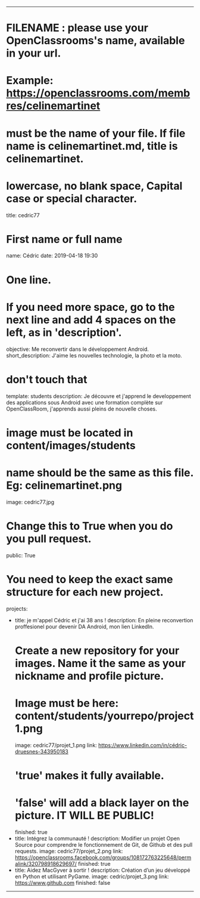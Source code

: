 ---

# FILENAME : please use your OpenClassrooms's name, available in your url.
# Example: https://openclassrooms.com/membres/celinemartinet
# must be the name of your file. If file name is celinemartinet.md, title is celinemartinet.
# lowercase, no blank space, Capital case or special character.
title: cedric77

# First name or full name
name: Cédric
date: 2019-04-18 19:30

# One line.
# If you need more space, go to the next line and add 4 spaces on the left, as in 'description'.
objective: Me reconvertir dans le développement Android.
short_description: J'aime les nouvelles technologie, la photo et la moto.

# don't touch that
template: students
description:
    Je découvre et j'apprend le developpement des applications sous Android
    avec une formation complète sur OpenClassRoom, j'apprends aussi pleins
    de nouvelle choses.

# image must be located in content/images/students
# name should be the same as this file. Eg: celinemartinet.png
image: cedric77.jpg

# Change this to True when you do you pull request.
public: True

# You need to keep the exact same structure for each new project.
projects:
  - title: je m'appel Cédric et j'ai 38 ans !
    description: En pleine reconvertion proffesionel pour devenir DA Android, mon lien LinkedIn.
    # Create a new repository for your images. Name it the same as your nickname and profile picture.
    # Image must be here: content/students/yourrepo/project1.png
    image: cedric77/projet_1.png
    link: https://www.linkedin.com/in/cédric-druesnes-343950183
    # 'true' makes it fully available.
    # 'false' will add a black layer on the picture. IT WILL BE PUBLIC!
    finished: true
  - title: Intégrez la communauté !
    description: Modifier un projet Open Source pour comprendre le fonctionnement de Git, de Github et des pull requests. 
    image: cedric77/projet_2.png
    link: https://openclassrooms.facebook.com/groups/108172763225648/permalink/320798918629697/
    finished: true
  - title: Aidez MacGyver à sortir !
    description: Création d’un jeu développé en Python et utilisant PyGame.
    image: cedric/projet_3.png
    link: https://www.github.com
    finished: false
---